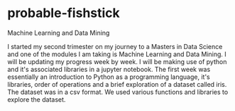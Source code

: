 # probable-fishstick
Machine Learning and Data Mining



I started my second trimester on my journey to a Masters in Data Science and one of the modules I am taking is Machine Learning and Data Mining. I will be updating my progress week by week. I will be making use of python and it's associated libraries in a jupyter notebook.
The first week was essentially an introduction to Python as a programming language, it's libraries, order of operations and a brief exploration of a dataset called iris.
The dataset was in a csv format. We used various functions and libraries to explore the dataset.
